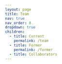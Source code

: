 ```yaml
---
layout: page
title: Team
nav: true
nav_order: 8
dropdown: true
children:
  - title: Current
    permalink: /team
  - title: Former
    permalink: /former
  - title: Collaborators
---
```

